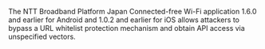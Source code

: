 The NTT Broadband Platform Japan Connected-free Wi-Fi application 1.6.0 and earlier for Android and 1.0.2 and earlier for iOS allows attackers to bypass a URL whitelist protection mechanism and obtain API access via unspecified vectors.
